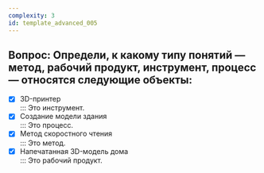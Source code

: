 ```yaml
---
complexity: 3
id: template_advanced_005
---
```

## Вопрос: Определи, к какому типу понятий — метод, рабочий продукт, инструмент, процесс — относятся следующие объекты:

- [x] 3D-принтер  
  ::: Это инструмент.  
- [x] Создание модели здания  
  ::: Это процесс.  
- [x] Метод скоростного чтения  
  ::: Это метод.  
- [x] Напечатанная 3D-модель дома  
  ::: Это рабочий продукт.